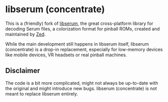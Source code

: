 # libserum (concentrate)
This is a (friendly) fork of [libserum](https://github.com/zesinger/libserum), the great cross-platform library for decoding Serum files, a colorization format for pinball ROMs, created and maintained by [Zed](https://github.com/zesinger).

While the main development still happens in libserum itself, libserum (concentrate) is a drop-in replacement, especially for low-memory devices like mobile devices, VR headsets or real pinball machines.

## Disclaimer
The code is a bit more complicated, might not always be up-to-date with the original and might introduce new bugs.
libserum (concentrate) is not meant to replace libserum entirely.
